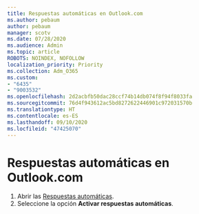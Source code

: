 ```yaml
---
title: Respuestas automáticas en Outlook.com
ms.author: pebaum
author: pebaum
manager: scotv
ms.date: 07/28/2020
ms.audience: Admin
ms.topic: article
ROBOTS: NOINDEX, NOFOLLOW
localization_priority: Priority
ms.collection: Adm_O365
ms.custom:
- "6435"
- "9003532"
ms.openlocfilehash: 2d2acbfb50dac28ccf74b14db074f8f94f8033fa
ms.sourcegitcommit: 76d4f943612ac5bd8272622446901c972031570b
ms.translationtype: HT
ms.contentlocale: es-ES
ms.lasthandoff: 09/10/2020
ms.locfileid: "47425070"
---
```

# <a name="automatic-replies-in-outlookcom"></a>Respuestas automáticas en Outlook.com

1. Abrir las [Respuestas automáticas](https://go.microsoft.com/fwlink/?linkid=2143007).
2. Seleccione la opción **Activar respuestas automáticas**.

